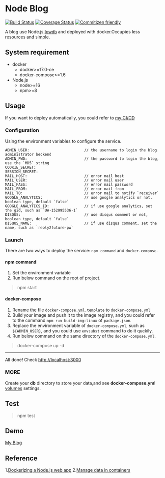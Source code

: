 # Node Blog

[![Build Status](https://app.travis-ci.com/reply2future/node-blog.svg?branch=master)](https://app.travis-ci.com/github/reply2future/node-blog)
[![Coverage Status](https://coveralls.io/repos/github/feimeizhan/node-blog/badge.svg?branch=master)](https://coveralls.io/github/feimeizhan/node-blog?branch=master)
[![Commitizen friendly](https://img.shields.io/badge/commitizen-friendly-brightgreen.svg)](http://commitizen.github.io/cz-cli/)

A blog use Node.js,[lowdb](https://github.com/typicode/lowdb) and deployed with docker.Occupies less resources and simple.

## System requirement

- docker
  - docker>=17.0-ce
  - docker-compose>=1.6
- Node.js
  - node>=16
  - npm>=8

## Usage

If you want to deploy automatically, you could refer to [my CI/CD](.github/workflows/docker-image.yml)

### Configuration

Using the environment variables to configure the service.

```text
ADMIN_USER:                         // the username to login the blog administrator beckend
ADMIN_PWD:                          // the password to login the blog, use the `MD5` string
COOKIE_SECRET: 
SESSION_SECRET: 
MAIL_HOST:                          // error mail host
MAIL_USER:                          // error mail user
MAIL_PASS:                          // error mail password
MAIL_FROM:                          // error mail from
MAIL_TO:                            // error mail to notify `receiver`
GOOGLE_ANALYTICS:                   // use google analytics or not, boolean type, default `false`
GOOGLE_ANALYTICS_ID:                // if use google analytics, set the gid, such as `UA-152095536-1`
DISQUS:                             // use disqus comment or not, boolean type, default `false`
DISQUS_NAME:                        // if use disqus comment, set the name, such as `reply2future-pw`
```

### Launch

There are two ways to deploy the service: `npm command` and `docker-compose`.

#### npm command

1. Set the environment variable
2. Run below command on the root of project.

> npm start

#### docker-compose

1. Rename the file `docker-compose.yml.template` to `docker-compose.yml`
2. Build your image and push it to the image registry, and you could refer to the command `npm run build-img:linux` of `package.json`.
3. Replace the environment variable of `docker-compose.yml`, such as `${ADMIN_USER}`, and you could use `envsubst` command to do it quckily.
4. Run below command on the same directory of the `docker-compose.yml`.

> docker-compose up -d

---

All done! Check <http://localhost:3000>

### MORE

Create your **db** directory to store your data,and see **docker-compose.yml** [volumes](https://docs.docker.com/engine/reference/builder/#volume) settings.

## Test

> npm test

## Demo

[My Blog](http://blog.reply2future.pw)

## Reference

1.[Dockerizing a Node.js web app](https://nodejs.org/en/docs/guides/nodejs-docker-webapp/)
2.[Manage data in containers](https://docs.docker.com/engine/tutorials/dockervolumes/)
